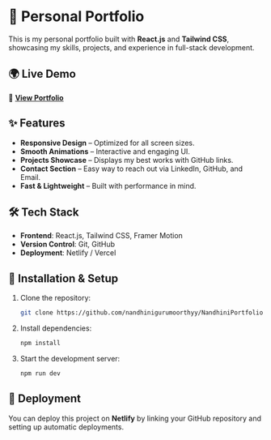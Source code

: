 # 🚀 Personal Portfolio  

This is my personal portfolio built with **React.js** and **Tailwind CSS**, showcasing my skills, projects, and experience in full-stack development.  


## 🌍 Live Demo  

🔗 **[View Portfolio](https://your-deployed-url.com/)** 

## ✨ Features  

- **Responsive Design** – Optimized for all screen sizes.  
- **Smooth Animations** – Interactive and engaging UI.  
- **Projects Showcase** – Displays my best works with GitHub links.  
- **Contact Section** – Easy way to reach out via LinkedIn, GitHub, and Email.  
- **Fast & Lightweight** – Built with performance in mind.  

## 🛠️ Tech Stack  

- **Frontend**: React.js, Tailwind CSS, Framer Motion  
- **Version Control**: Git, GitHub  
- **Deployment**: Netlify / Vercel  

## 📂 Installation & Setup  

1. Clone the repository:  
   ```sh  
   git clone https://github.com/nandhinigurumoorthyy/NandhiniPortfolio.git
   ```  
2. Install dependencies:  
   ```sh  
   npm install  
   ```  
3. Start the development server:  
   ```sh  
   npm run dev  
   ```  

## 🚀 Deployment  

You can deploy this project on **Netlify** by linking your GitHub repository and setting up automatic deployments.  
